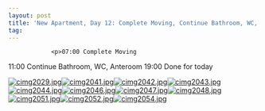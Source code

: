 ```yaml
---
layout: post
title: 'New Apartment, Day 12: Complete Moving, Continue Bathroom, WC, Anteroom'
tag: 
---
```



                <p>07:00 Complete Moving
11:00 Continue Bathroom, WC, Anteroom
19:00 Done for today</p>
<p><a href='/uploads/cimg2029.jpg' title='cimg2029.jpg'><img src='/uploads/cimg2029.thumbnail.jpg' alt='cimg2029.jpg' /></a><a href='/uploads/cimg2041.jpg' title='cimg2041.jpg'><img src='/uploads/cimg2041.thumbnail.jpg' alt='cimg2041.jpg' /></a><a href='/uploads/cimg2042.jpg' title='cimg2042.jpg'><img src='/uploads/cimg2042.thumbnail.jpg' alt='cimg2042.jpg' /></a><a href='/uploads/cimg2043.jpg' title='cimg2043.jpg'><img src='/uploads/cimg2043.thumbnail.jpg' alt='cimg2043.jpg' /></a><a href='/uploads/cimg2044.jpg' title='cimg2044.jpg'><img src='/uploads/cimg2044.thumbnail.jpg' alt='cimg2044.jpg' /></a><a href='/uploads/cimg2046.jpg' title='cimg2046.jpg'><img src='/uploads/cimg2046.thumbnail.jpg' alt='cimg2046.jpg' /></a><a href='/uploads/cimg2047.jpg' title='cimg2047.jpg'><img src='/uploads/cimg2047.thumbnail.jpg' alt='cimg2047.jpg' /></a><a href='/uploads/cimg2048.jpg' title='cimg2048.jpg'><img src='/uploads/cimg2048.thumbnail.jpg' alt='cimg2048.jpg' /></a><a href='/uploads/cimg2051.jpg' title='cimg2051.jpg'><img src='/uploads/cimg2051.thumbnail.jpg' alt='cimg2051.jpg' /></a><a href='/uploads/cimg2052.jpg' title='cimg2052.jpg'><img src='/uploads/cimg2052.thumbnail.jpg' alt='cimg2052.jpg' /></a><a href='/uploads/cimg2054.jpg' title='cimg2054.jpg'><img src='/uploads/cimg2054.thumbnail.jpg' alt='cimg2054.jpg' /></a></p>
            
